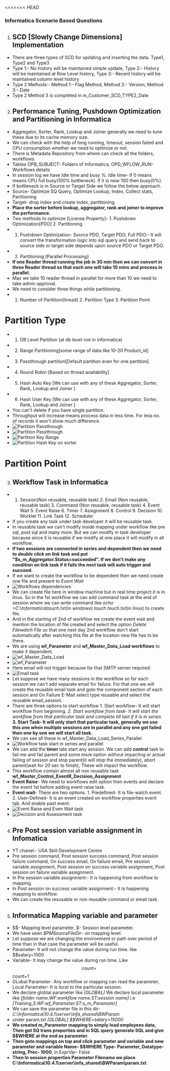 <<<<<<< HEAD
### Informatica Scenario Based Questions

1. ## SCD [Slowly Change Dimensions] Implementation
- There are three types of SCD for updating and inserting the data. Type1, Type2 and Type3
- Type 1:- No history will be maintained simple update, Type 2:- History will be maintained at Row Level history, Type 3:- Recent history will be maintained column level history
- Type 2 Methods:- Method 1:- Flag Method, Method 2:- Version, Method 3:- Date
- Type 2 Method 3 is completed in m_Customer_SCD_TYPE2_Date

2. ## Performance Tuning, Pushdown Optimization and Partitioning in Informatica
- Aggregator, Sorter, Rank, Lookup and Joiner generally we need to tune these due to its cache memory size.
- We can check with the help of long running, timeout, session failed and CPU consumption whether we need to optimize or not.
- There is Metadata Repository from where can check all the folders, workflows
- Tables OPB_SUBJECT- Folders of Informatica, OPD_WFLOW_RUN- Workflows details
- In session log we have Idle time and busy %. Idle time- If 0 means means CPU full busy(100% bottleneck). If it is near 100 then busy(0%).
- If bottleneck is in Source or Target Side we follow the below approach.
- Source- Optimize SQ Query, Optimize Lookup, Index, Collect stats, Partitioning
- Target- drop index and create index, partitioning.
- **Place the sorter before lookup, aggregator, rank and joiner to improve the performance.**
- Two methods to optimize [License Property]- 1. Pushdown Optimization[PDO] 2. Partitioning
- 1. Pushdown Optimization- Source PDO, Target PDO, Full PDO:- It will convert the transformation logic into sql query and send back to source side or target side depends upon source PDO or Target PDO.
- 2. Partitioning [Parallel Processing]
- **If one Reader thread running the job in 30 min then we can convert in three Reader thread so that each one will take 10 mins and process in parallel.**
- Max we take 10 reader thread in parallel for more than 10 we need to take admin approval.
- We need to consider three things while partitioning.
- 1. Number of Partition(thread) 2. Partition Type 3. Partition Point
# Partition Type
- 1. DB Level Partition (at db level-not in informatica)
- 2. Range Partitioning[some range of data like 10-20 Product_id]
- 3. Passthrough partition[Default partition even for one partition]
- 4. Round Robin [Based on thread availability]
- 5. Hash Auto Key [We can use with any of these Aggregator, Sorter, Rank, Lookup and Joiner ]
- 6. Hash User Key [We can use with any of these Aggregator, Sorter, Rank, Lookup and Joiner ]
- You can't delete if you have single partition.
- Throughput will increase means process data in less time. For less no. of records it won't show much difference.
- ![Partition Passthrough](image-9.png)
- ![Partition Passthrough](image-10.png)
- ![Partition Key Range](image-11.png)
- ![Partition Hash Key on sorter](image-12.png)
# Partition Point

3. ## Workflow Task in Informatica
- 1. Session(Non reusable, reusable task) 2. Email (Non reusable, reusable task) 3. Command (Non reusable, reusable task) 4. Event Wait 5. Event Raise 6. Timer 7. Assignment 8. Control 9. Decision 10. Worklet 11. Link Task 12. Scheduler
- If you create any task under task developer it will be reusable task.
- In reusable task we can't modify inside mapping under workflow like pre sql, post sql and many more. But we can modify in task developer because since it is reusable if we modify at one place it will modify in all workflow.
- **If two sessions are connected in series and dependent then we need to *double click on link task* and put "$s_m_Aggregator.Status=succeeded". If we don't make any condition on link task if it fails the next task will auto trigger and succeed.**
- If we want to create the workflow to be dependent then we need create one file and present to *Event Wait*
- ![Workflows dependencies](image-13.png)
- We can create file here in window machine but in real time project it is in linux. So in the 1st workflow we can add command task at the end of session where we can write command like *echo >C:\Informatica\touch.txt*(in windows) *touch touch.txt*(in linux) to create file.
- And in the starting of 2nd of workflow we create the event wait and mention the location of file created and select the option *Delete Filewatch File* so that one next day 2nd workflow don't start automatically after watching this file at the location new file has to be there.
- We are using **wf_Parameter** and **wf_Master_Data_Load workflows** to make it dependent.
- ![wf_Master_Data_Load](image-14.png)
- ![wf_Parameter](image-15.png)
- Here email will not trigger because for that SMTP server required.
- ![Email task](image-16.png)
- Let suppose we have many sessions in the workflow so for each session we can't add separate email for failure. For that one we will create the reusable email task and goto the component section of each session and On Failure E-Mail select type reusable and select the reusable email_session.
- There are three options to start workflow 1. Start workflow- It will start workflow from beginning. *2. Start workflow from task- It will start the workflow from that particular task and complete till last if it is in series.* **3. Start Task- It will only start that particular task, generally we use this one when multiple sessions are in parallel and any one got failed then one by one we will start all task.**
- We can see all these in wf_Master_Data_Load_Series_Parallel
- ![Workflow task start in series and parallel](image-17.png)
- We can add the **timer** late start any session. We can add **control** task to fail me and fail parent and some more option without impacting or actual failing of session and stop parent(it will stop the immediately), abort parent(wait for 20 sec to finish), These will impact the workflow.
- This workflow contain almost all non reusable task **wf_Master_Control_EventR_Decision_Assignment**
- **Event Raise**- We need to workflows edit option then events and declare the event 1st before adding event raise task.
- **Event wait**- There are two options. 1. Predefined- It is file-watch event. 2. User-Defined- It is an event created on workflow properties event tab. And enable past event.
- ![Event Raise and Even Wait task](image-18.png)
- ![Decision and Assessment task](image-19.png) 

4. ## Pre Post session variable assignment in Infomatica
- YT chanel:- USA Skill Development Centre
- Pre session command, Post session success command, Post session failure command, On success email, On failure email, Pre session variable assignment, Post session on success variable assignment, Post session on failure variable assignment.
- In Pre session variable assignment:- It is happening from workflow to mapping.
- In Post session on success variable assignment:- It is happening mapping to workflow.
- We can create the resusable or non reusable command or email task.

5. ## Informatica Mapping variable and parameter
- $$- Mapping level parameter, $- Session level parameter.
- We have seen *$PMSourceFileDir*- on mapping level.
- Let suppose we are changing the environment or path over period of time than in that case the parameter will be useful.
- Parameter- It will not change the value during run time. like $$salary=1000
- Variable- It may change the value during run time. Like $$count=$$count+1
- GLobal Parameter- Any workflow or mapping can read the parameter, Local Parameter- It is local to the particular session.
- We declare globlal parameter like *[GLOBAL]* We declare local parameter like *[folder name.WF:workflow name.ST:session name]* i.e *[Training_5.WF:wf_Parameter.ST:s_m_Parameter]*
- We can save the parameter file in this dir- *C:\Informatica\10.4.1\server\infa_shared\BWParam* 
- under param.txt *[GLOBAL] 
$$WHERE=salary>15000*
- **We created m_Parameter mapping to simply load employees data, Then got SQ trans properties and in SQL query generate SQL and give $$WHERE at the end as parameter.**
- **Then goto mappings on top and click parameter and variable and new parameter and variable  Name- $$WHERE Type- Parameter, Datatype- string, Prec- 1000**, in ExprVar- False
- **Then In session properties Parameter Filename we place C:\Informatica\10.4.1\server\infa_shared\BWParam\param.txt**


